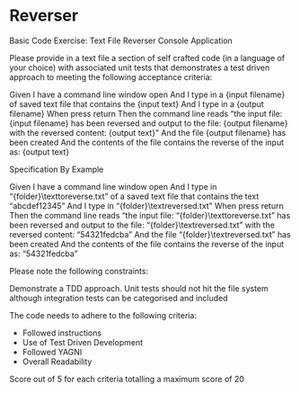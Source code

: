 Reverser
========

Basic Code Exercise: Text File Reverser Console Application

Please provide in a text file a section of self crafted code (in a language of your choice) with associated unit tests that demonstrates a test driven approach to meeting the following acceptance criteria:

Given I have a command line window open
And I type in a {input filename} of saved text file that contains the {input text}
And I type in a {output filename}
When press return
Then the command line reads “the input file: {input filename} has been reversed 
  and output to the file: {output filename} with the reversed content: {output text}"
And the file {output filename} has been created
And the contents of the file contains the reverse of the input as: {output text}

Specification By Example

Given I have a command line window open
And I type in “{folder}\texttoreverse.txt” of a saved text file that contains the text “abcdef12345”
And I type in “{folder}\textreversed.txt”
When press return
Then the command line reads “the input file: “{folder}\texttoreverse.txt”  has been reversed 
  and output to the file: “{folder}\textreversed.txt” with the reversed content: “54321fedcba”
And the file “{folder}\textreversed.txt” has been created
And the contents of the file contains the reverse of the input as: “54321fedcba”

Please note the following constraints:

Demonstrate a TDD approach.
Unit tests should not hit the file system although integration tests can be categorised and included

The code needs to adhere to the following criteria:
- Followed instructions
- Use of Test Driven Development
- Followed YAGNI
- Overall Readability

Score out of 5 for each criteria totalling a maximum score of 20
